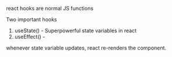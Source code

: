 react hooks are normal JS functions

Two important hooks

1. useState() - Superpowerful state variables in react
2. useEffect() -

whenever state variable updates, react re-renders the component.
